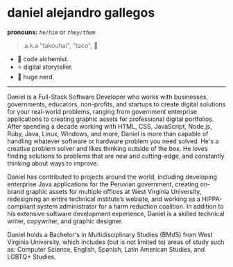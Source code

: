 
# daniel alejandro gallegos
**pronouns:** *`he/him`* or *`they/them`*
> a.k.a "takouhai", "taco", 🌮

* 🔮 code alchemist.
* ⭐ digital storyteller.
* 💚 huge nerd.

---

Daniel is a Full-Stack Software Developer who works with businesses, governments, educators, non-profits, and startups to create digital solutions for your real-world problems, ranging from government enterprise applications to creating graphic assets for professional digital portfolios. After spending a decade working with HTML, CSS, JavaScript, Node.js, Ruby, Java, Linux, Windows, and more, Daniel is more than capable of handling whatever software or hardware problem you need solved. He's a creative problem solver and likes thinking outside of the box. He loves finding solutions to problems that are new and cutting-edge, and constantly thinking about ways to improve. 

Daniel has contributed to projects around the world, including developing enterprise Java applications for the Peruvian government, creating on-brand graphic assets for multiple offices at West Virginia University, redesigning an entire technical institute’s website, and working as a HIPPA-compliant system administrator for a harm reduction coalition. In addition to his extensive software development experience, Daniel is a skilled technical writer, copywriter, and graphic designer. 

Daniel holds a Bachelor's in Multidisciplinary Studies (BMdS) from West Virginia University, which includes (but is not limited to) areas of study such as: Computer Science, English, Spanish, Latin American Studies, and LGBTQ+ Studies. 
